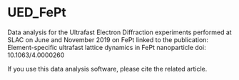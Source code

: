 # UED_FePt
Data analysis for the Ultrafast Electron Diffraction experiments performed at SLAC on June and November 2019 on FePt linked to the publication: 
Element-specific ultrafast lattice dynamics in FePt nanoparticle
doi: 10.1063/4.0000260

If you use this data analysis software, please cite the related article. 

